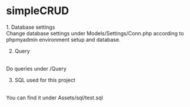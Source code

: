 <h1>simpleCRUD</h1>
1. Database settings
<br>
Change database settings under Models/Settings/Conn.php according to phpmyadmin environment setup and database.

2. Query
<br>
Do queries under /Query

3. SQL used for this project
<br>
You can find it under Assets/sql/test.sql
